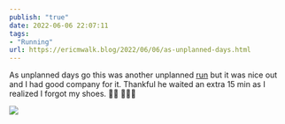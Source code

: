 ```yaml
---
publish: "true"
date: 2022-06-06 22:07:11
tags:
- "Running"
url: https://ericmwalk.blog/2022/06/06/as-unplanned-days.html
---
```

As unplanned days go this was another unplanned [run](http://www.strava.com/activities/7266298648) but it was nice out and I had good company for it. Thankful he waited an extra 15 min as I realized I forgot my shoes. 🤦‍♂️ 🏃🏻‍♂️

![](https://ericmwalk.blog/uploads/2022/b68a913418.jpg)